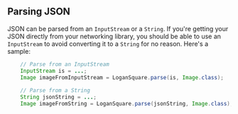 ## Parsing JSON

JSON can be parsed from an `InputStream` or a `String`. If you're getting your JSON directly from your networking library, you should be able to use an `InputStream` to avoid converting it to a `String` for no reason. Here's a sample:

```java
    // Parse from an InputStream
    InputStream is = ...;
    Image imageFromInputStream = LoganSquare.parse(is, Image.class);
    
    // Parse from a String
    String jsonString = ...;
    Image imageFromString = LoganSquare.parse(jsonString, Image.class); 
```
